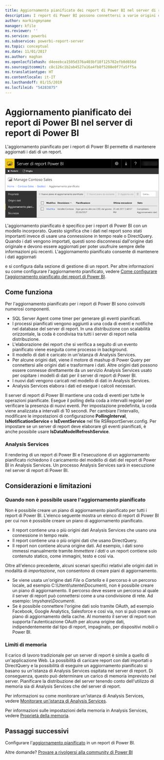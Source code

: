 ```yaml
---
title: Aggiornamento pianificato dei report di Power BI nel server di report di Power BI
description: I report di Power BI possono connettersi a varie origini dati. A seconda di come vengono usati i dati, sono disponibili diverse origini dati.
author: markingmyname
manager: kfile
ms.reviewer: ''
ms.service: powerbi
ms.subservice: powerbi-report-server
ms.topic: conceptual
ms.date: 11/01/2017
ms.author: maghan
ms.openlocfilehash: d4eeebca1505d376a403bf18f125782efb0d656d
ms.sourcegitcommit: c8c126c1b2ab4527a16a4fb8f5208e0f7fa5ff5a
ms.translationtype: HT
ms.contentlocale: it-IT
ms.lasthandoff: 01/15/2019
ms.locfileid: "54283875"
---
```

# <a name="power-bi-report-scheduled-refresh-in-power-bi-report-server"></a>Aggiornamento pianificato dei report di Power BI nel server di report di Power BI
L'aggiornamento pianificato per i report di Power BI permette di mantenere aggiornati i dati di un report.

![Aggiornamento pianificato nel server di report di Power BI](media/scheduled-refresh/scheduled-refresh-success.png)

L'aggiornamento pianificato è specifico per i report di Power BI con un modello incorporato. Questo significa che i dati nel report sono stati importanti invece di usare una connessione in tempo reale o DirectQuery. Quando i dati vengono importati, questi sono disconnessi dall'origine dati originale e devono essere aggiornati per poter usufruire sempre delle informazioni più recenti. L'aggiornamento pianificato consente di mantenere i dati aggiornati

e si configura dalla sezione di gestione di un report. Per altre informazioni su come configurare l'aggiornamento pianificato, vedere [Come configurare l'aggiornamento pianificato dei report di Power BI](configure-scheduled-refresh.md).

## <a name="how-this-works"></a>Come funziona
Per l'aggiornamento pianificato per i report di Power BI sono coinvolti numerosi componenti.

* SQL Server Agent come timer per generare gli eventi pianificati.
* I processi pianificati vengono aggiunti a una coda di eventi e notifiche nel database del server di report. In una distribuzione con scalabilità orizzontale, la coda è condivisa tra tutti i server di report nella distribuzione.
* L'elaborazione dei report che si verifica a seguito di un evento pianificato viene eseguita come processo in background.
* Il modello di dati è caricato in un'istanza di Analysis Services.
* Per alcune origini dati, viene il motore di mashup di Power Query per connettersi alle origini dati e trasformare i dati. Altre origini dati possono essere connesse direttamente da un servizio Analysis Services usato per ospitare i modelli di dati per il server di report di Power BI.
* I nuovi dati vengono caricati nel modello di dati in Analysis Services.
* Analysis Services elabora i dati ed esegue i calcoli necessari.

Il server di report di Power BI mantiene una coda di eventi per tutte le operazioni pianificate. Esegue il polling della coda a intervalli regolari per verificare la presenza di nuovi eventi. Per impostazione predefinita, la coda viene analizzata a intervalli di 10 secondi. Per cambiare l'intervallo, modificare le impostazioni di configurazione **PollingInterval**, **IsNotificationService** e **IsEventService** nel file RSReportServer.config. Per impostare se un server di report deve elaborare gli eventi pianificati, è anche possibile usare **IsDataModelRefreshService**.

### <a name="analysis-services"></a>Analysis Services
Il rendering di un report di Power BI e l'esecuzione di un aggiornamento pianificato richiedono il caricamento del modello di dati del report di Power BI in Analysis Services. Un processo Analysis Services sarà in esecuzione nel server di report di Power BI.

## <a name="considerations-and-limitations"></a>Considerazioni e limitazioni
### <a name="when-scheduled-refresh-cant-be-used"></a>Quando non è possibile usare l'aggiornamento pianificato
Non è possibile creare un piano di aggiornamento pianificato per tutti i report di Power BI. L'elenco seguente mostra un elenco di report di Power BI per cui non è possibile creare un piano di aggiornamento pianificato.

* Il report contiene una o più origini dati Analysis Services che usano una connessione in tempo reale.
* Il report contiene una o più origini dati che usano DirectQuery.
* Il report non contiene alcuna origine dati. Ad esempio, i dati sono immessi manualmente tramite *Immettere i dati* o un report contiene solo contenuto statico, come immagini, testo e così via.

Oltre all'elenco precedente, alcuni scenari specifici relativi alle origini dati in modalità di *importazione*, non consentono di creare piani di aggiornamento.

* Se viene usata un'origine dati *File* o *Cartella* e il percorso è un percorso locale, ad esempio C:\Utenti\utente\Documenti, non è possibile creare un piano di aggiornamento. Il percorso deve essere un percorso al quale il server di report può connettersi come a una condivisione di rete. Ad esempio: *\\myshare\Documenti*.
* Se è possibile connettere l'origine dati solo tramite OAuth, ad esempio Facebook, Google Analytics, Salesforce e così via, non si può creare un piano di aggiornamento della cache. Al momento il server di report non supporta l'autenticazione OAuth per alcuna origine dati, indipendentemente dal tipo di report, impaginato, per dispositivi mobili o Power BI.

### <a name="memory-limits"></a>Limiti di memoria
Il carico di lavoro tradizionale per un server di report è simile a quello di un'applicazione Web. La possibilità di caricare report con dati importati o DirectQuery e la possibilità di eseguire un aggiornamento pianificato si basano su un'istanza di Analysis Services ospitata nel server di report. Di conseguenza, questo può determinare un carico di memoria imprevisto nel server. Pianificare la distribuzione del server tenendo conto dell'utilizzo di memoria sia di Analysis Services che del server di report.

Per informazioni su come monitorare un'istanza di Analysis Services, vedere [Monitorare un'istanza di Analysis Services](https://docs.microsoft.com/sql/analysis-services/instances/monitor-an-analysis-services-instance).

Per informazioni sulle impostazioni della memoria in Analysis Services, vedere [Proprietà della memoria](https://docs.microsoft.com/sql/analysis-services/server-properties/memory-properties).

## <a name="next-steps"></a>Passaggi successivi
Configurare l'[aggiornamento pianificato](configure-scheduled-refresh.md) in un report di Power BI.

Altre domande? [Provare a rivolgersi alla community di Power BI](https://community.powerbi.com/)

